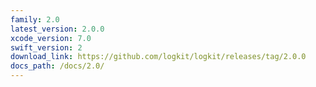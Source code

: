 ```yaml
---
family: 2.0
latest_version: 2.0.0
xcode_version: 7.0
swift_version: 2
download_link: https://github.com/logkit/logkit/releases/tag/2.0.0
docs_path: /docs/2.0/
---
```

